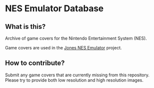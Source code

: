 # NES Emulator Database

## What is this?

Archive of game covers for the Nintendo Entertainment System (NES).

Game covers are used in the [Jones NES Emulator](https://github.com/JonForShort/nes-emulator) project.

## How to contribute?

Submit any game covers that are currently missing from this repository.  Please try to provide both low resolution and high resolution images.

